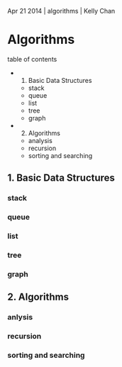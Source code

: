 Apr 21 2014 | algorithms | Kelly Chan
# Algorithms

table of contents
- 1. Basic Data Structures
    - stack
    - queue
    - list
    - tree
    - graph
- 2. Algorithms
    - analysis
    - recursion
    - sorting and searching

## 1. Basic Data Structures

### stack
### queue
### list
### tree
### graph

## 2. Algorithms

### anlysis
### recursion
### sorting and searching
